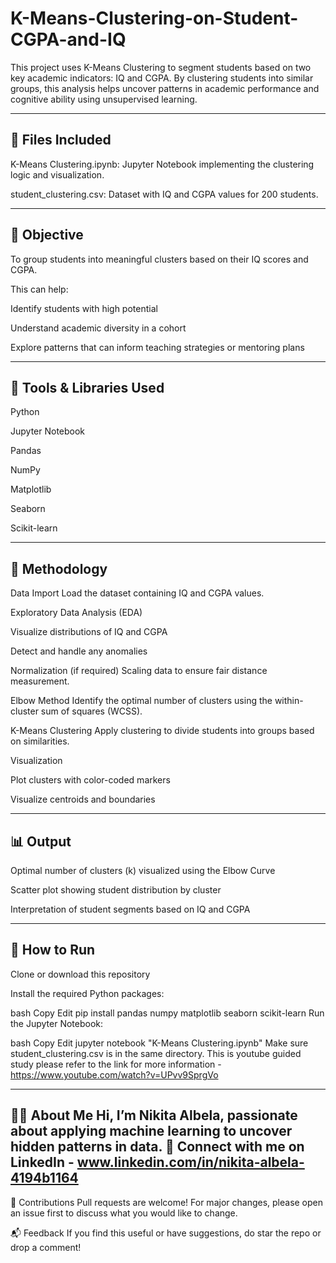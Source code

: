 # K-Means-Clustering-on-Student-CGPA-and-IQ
This project uses K-Means Clustering to segment students based on two key academic indicators: IQ and CGPA. By clustering students into similar groups, this analysis helps uncover patterns in academic performance and cognitive ability using unsupervised learning.

----------------------------------------------------------------------------------------------------------------------------------------------------------------------------
📁 Files Included
----------------------------------------------------------------------------------------------------------------------------------------------------------------------------
K-Means Clustering.ipynb: Jupyter Notebook implementing the clustering logic and visualization.

student_clustering.csv: Dataset with IQ and CGPA values for 200 students.

----------------------------------------------------------------------------------------------------------------------------------------------------------------------------
🎯 Objective
----------------------------------------------------------------------------------------------------------------------------------------------------------------------------
To group students into meaningful clusters based on their IQ scores and CGPA.

This can help:

Identify students with high potential

Understand academic diversity in a cohort

Explore patterns that can inform teaching strategies or mentoring plans

----------------------------------------------------------------------------------------------------------------------------------------------------------------------------
🧰 Tools & Libraries Used
----------------------------------------------------------------------------------------------------------------------------------------------------------------------------
Python

Jupyter Notebook

Pandas

NumPy

Matplotlib

Seaborn

Scikit-learn

----------------------------------------------------------------------------------------------------------------------------------------------------------------------------
🔬 Methodology
----------------------------------------------------------------------------------------------------------------------------------------------------------------------------
Data Import
Load the dataset containing IQ and CGPA values.

Exploratory Data Analysis (EDA)

Visualize distributions of IQ and CGPA

Detect and handle any anomalies

Normalization (if required)
Scaling data to ensure fair distance measurement.

Elbow Method
Identify the optimal number of clusters using the within-cluster sum of squares (WCSS).

K-Means Clustering
Apply clustering to divide students into groups based on similarities.

Visualization

Plot clusters with color-coded markers

Visualize centroids and boundaries

----------------------------------------------------------------------------------------------------------------------------------------------------------------------------
📊 Output
----------------------------------------------------------------------------------------------------------------------------------------------------------------------------
Optimal number of clusters (k) visualized using the Elbow Curve

Scatter plot showing student distribution by cluster

Interpretation of student segments based on IQ and CGPA

----------------------------------------------------------------------------------------------------------------------------------------------------------------------------
🚀 How to Run
----------------------------------------------------------------------------------------------------------------------------------------------------------------------------
Clone or download this repository

Install the required Python packages:

bash
Copy
Edit
pip install pandas numpy matplotlib seaborn scikit-learn
Run the Jupyter Notebook:

bash
Copy
Edit
jupyter notebook "K-Means Clustering.ipynb"
Make sure student_clustering.csv is in the same directory.
This is youtube guided study please refer to the link for more information - https://www.youtube.com/watch?v=UPvv9SprgVo

----------------------------------------------------------------------------------------------------------------------------------------------------------------------------
🧑‍💼 About Me
Hi, I’m Nikita Albela, passionate about applying machine learning to uncover hidden patterns in data.
🔗 Connect with me on LinkedIn - www.linkedin.com/in/nikita-albela-4194b1164
----------------------------------------------------------------------------------------------------------------------------------------------------------------------------
🙌 Contributions
Pull requests are welcome! For major changes, please open an issue first to discuss what you would like to change.

📬 Feedback
If you find this useful or have suggestions, do star the repo or drop a comment!
